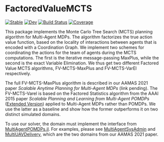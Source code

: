 # FactoredValueMCTS

[![Stable](https://img.shields.io/badge/docs-stable-blue.svg)](https://JuliaPOMDP.github.io/FactoredValueMCTS.jl/stable)
[![Dev](https://img.shields.io/badge/docs-dev-blue.svg)](https://JuliaPOMDP.github.io/FactoredValueMCTS.jl/dev)
[![Build Status](https://github.com/JuliaPOMDP/FactoredValueMCTS.jl/workflows/CI/badge.svg)](https://github.com/JuliaPOMDP/FactoredValueMCTS.jl/actions)
[![Coverage](https://codecov.io/gh/JuliaPOMDP/FactoredValueMCTS.jl/branch/master/graph/badge.svg)](https://codecov.io/gh/JuliaPOMDP/FactoredValueMCTS.jl)

This package implements the Monte Carlo Tree Search (MCTS) planning algorithm for Multi-Agent MDPs. The algorithm factorizes the true action value function, based on the locality of interactions between agents that is encoded with a Coordination Graph. We implement two schemes for coordinating the actions for the team of agents during the MCTS computations. The first is the iterative message-passing MaxPlus, while the second is the exact Variable Elimination. We thus get two different Factored Value MCTS algorithms, FV-MCTS-MaxPlus and FV-MCTS-VarEl respectively.

The full FV-MCTS-MaxPlus algorithm is described in our AAMAS 2021 paper _Scalable Anytime Planning for Multi-Agent MDPs_ (link pending). The FV-MCTS-Varel is based on the Factored Statistics algorithm from the AAAI 2015 paper _Scalable Planning and Learning from Multi-Agent POMDPs_ ([Extended Version](https://arxiv.org/abs/1404.1140)) applied to Multi-Agent MDPs rather than POMDPs. We use the latter as a baseline and show how the former outperforms it on two distinct simulated domains.

To use our solver, the domain must implement the interface from [MultiAgentPOMDPs.jl](https://github.com/JuliaPOMDP/MultiAgentPOMDPs.jl). For examples, please see [MultiAgentSysAdmin](https://github.com/JuliaPOMDP/MultiAgentSysAdmin.jl) and [MultiUAVDelivery](https://github.com/JuliaPOMDP/MultiUAVDelivery.jl), which are the two domains from our AAMAS 2021 paper.
